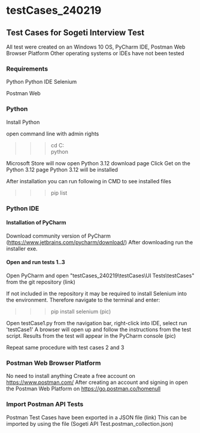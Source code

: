 # testCases_240219

## Test Cases for Sogeti Interview Test

All test were created on an Windows 10 OS, PyCharm IDE, Postman Web Browser Platform
Other operating systems or IDEs have not been tested

### Requirements

Python
Python IDE
Selenium

Postman Web

### Python

Install Python

open command line with admin rights
>>> cd C:\
>>> python

Microsoft Store will now open Python 3.12 download page
Click Get on the  Python 3.12 page
Python 3.12 will be installed

After installation you can run following in CMD to see installed files
>>> pip list


### Python IDE

#### Installation of PyCharm

Download community version of PyCharm (https://www.jetbrains.com/pycharm/download/)
After downloading run the installer exe.

#### Open and run tests 1..3

Open PyCharm and open "testCases_240219\testCases\UI Tests\testCases" from the git repository (link)

If not included in the repository it may be required to install Selenium into the environment.
Therefore navigate to the terminal and enter:
>>> pip install selenium
(pic)

Open testCase1.py from the navigation bar, right-click into IDE, select run 'testCase1'
A browser will open up and follow the instructions from the test script.
Results from the test will appear in the PyCharm console
(pic)

Repeat same procedure with test cases 2 and 3


### Postman Web Browser Platform

No need to install anything
Create a free account on https://www.postman.com/
After creating an account and signing in open the Postman Web Platform on https://go.postman.co/homenull


### Import Postman API Tests

Postman Test Cases have been exported in a JSON file (link)
This can be imported by using the file (Sogeti API Test.postman_collection.json)